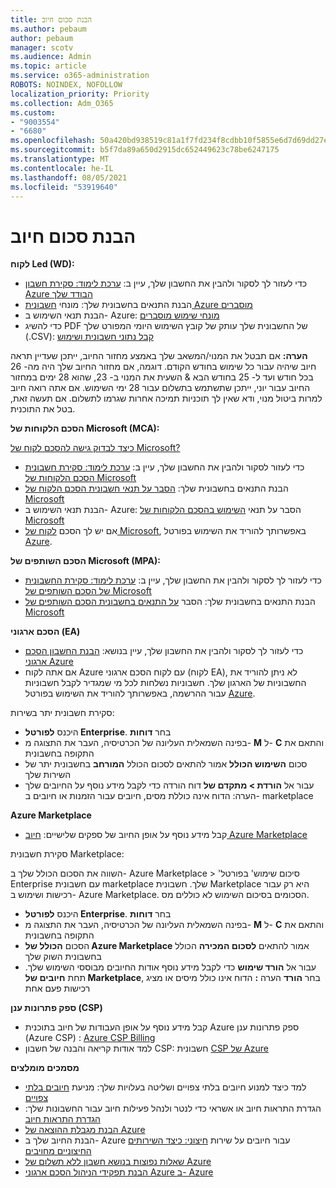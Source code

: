 ```yaml
---
title: הבנת סכום חיוב
ms.author: pebaum
author: pebaum
manager: scotv
ms.audience: Admin
ms.topic: article
ms.service: o365-administration
ROBOTS: NOINDEX, NOFOLLOW
localization_priority: Priority
ms.collection: Adm_O365
ms.custom:
- "9003554"
- "6680"
ms.openlocfilehash: 50a420bd938519c81a1f7fd234f8cdbb10f5855e6d7d69dd27e261ebc7e0c091
ms.sourcegitcommit: b5f7da89a650d2915dc652449623c78be6247175
ms.translationtype: MT
ms.contentlocale: he-IL
ms.lasthandoff: 08/05/2021
ms.locfileid: "53919640"
---
```

# <a name="understand-billing-amount"></a>הבנת סכום חיוב

**לקוח Led (WD):**

- כדי לעזור לך לסקור ולהבין את החשבון שלך, עיין ב: [ערכת לימוד: סקירת חשבון Azure הבודד שלך](https://docs.microsoft.com/azure/cost-management-billing/understand/review-individual-bill?WT.mc_id=Portal-Microsoft_Azure_Support)
- הבנת התנאים בחשבונית שלך: מונחי [חשבונית Azure מוסברים](https://docs.microsoft.com/azure/cost-management-billing/understand/understand-invoice?WT.mc_id=Portal-Microsoft_Azure_Support)
- הבנת תנאי השימוש ב- Azure: [מונחי שימוש מוסברים](https://docs.microsoft.com/azure/cost-management-billing/understand/understand-usage?WT.mc_id=Portal-Microsoft_Azure_Support)
- כדי להשיג PDF של החשבונית שלך עותק של קובץ השימוש היומי המפורט שלך (.CSV): [קבל נתוני חשבונית ושימוש](https://docs.microsoft.com/azure/billing/billing-download-azure-invoice-daily-usage-date?WT.mc_id=Portal-Microsoft_Azure_Support)

**הערה:** אם תבטל את המנוי/המשאב שלך באמצע מחזור החיוב, ייתכן שעדיין תראה חיוב שיהיה עבור כל שימוש בחודש הקודם. דוגמה, אם מחזור החיוב שלך היה מה- 26 בכל חודש ועד ל- 25 בחודש הבא & השעית את המנוי ב- 23, שהוא 28 ימים במחזור החיוב עבור יוני, ייתכן שתשתמש בתשלום עבור 28 ימי השימוש. אם אתה רואה חיוב למרות ביטול מנוי, ודא שאין לך תוכניות תמיכה אחרות שגרמו לתשלום. אם תעשה זאת, בטל את התוכנית.

**הסכם הלקוחות של Microsoft (MCA):**

[כיצד לבדוק גישה להסכם לקוח של Microsoft?](https://docs.microsoft.com/azure/cost-management-billing/manage/download-azure-invoice-daily-usage-date?WT.mc_id=Portal-Microsoft_Azure_Support#check-access-to-a-microsoft-customer-agreement)

- כדי לעזור לסקור ולהבין את החשבון שלך, עיין ב: [ערכת לימוד: סקירת חשבונית הסכם הלקוחות של Microsoft](https://docs.microsoft.com/azure/cost-management-billing/understand/review-customer-agreement-bill?WT.mc_id=Portal-Microsoft_Azure_Support)
- הבנת התנאים בחשבונית שלך: [הסבר על תנאי חשבונית הסכם הלקוח של Microsoft](https://docs.microsoft.com/azure/cost-management-billing/understand/mca-understand-your-invoice?WT.mc_id=Portal-Microsoft_Azure_Support)
- הבנת תנאי השימוש ב- Azure: הסבר על תנאי [השימוש בהסכם הלקוחות של Microsoft](https://docs.microsoft.com/azure/cost-management-billing/understand/mca-understand-your-usage?WT.mc_id=Portal-Microsoft_Azure_Support)
- אם יש לך הסכם [לקוח של Microsoft](https://docs.microsoft.com/azure/cost-management-billing/manage/download-azure-invoice-daily-usage-date?WT.mc_id=Portal-Microsoft_Azure_Support#check-access-to-a-microsoft-customer-agreement), באפשרותך להוריד את השימוש בפורטל [Azure](https://portal.azure.com/).

**הסכם השותפים של Microsoft (MPA):**

- כדי לעזור לך לסקור ולהבין את החשבון שלך, עיין ב: [ערכת לימוד: סקירת החשבונית של הסכם השותפים של Microsoft](https://docs.microsoft.com/azure/cost-management-billing/understand/review-partner-agreement-bill?WT.mc_id=Portal-Microsoft_Azure_Support)
- הבנת התנאים בחשבונית שלך: הסבר [על התנאים בחשבונית הסכם השותפים של Microsoft](https://docs.microsoft.com/azure/cost-management-billing/understand/mpa-invoice-terms?WT.mc_id=Portal-Microsoft_Azure_Support)

**הסכם ארגוני (EA)**

- כדי לעזור לך לסקור ולהבין את החשבון שלך, עיין בנושא: [הבנת החשבון הסכם ארגוני Azure](https://docs.microsoft.com/azure/cost-management-billing/understand/review-enterprise-agreement-bill?WT.mc_id=Portal-Microsoft_Azure_Support)
- אם אתה לקוח Azure עם לקוח הסכם ארגוני (לקוח EA), לא ניתן להוריד את החשבוניות של הארגון שלך. חשבוניות נשלחות לכל מי שמגדיר לקבל חשבוניות עבור ההרשמה, באפשרותך להוריד את השימוש בפורטל [Azure](https://portal.azure.com/).

סקירת חשבונית יתר בשירות:

- היכנס **לפורטל Enterprise**. בחר **דוחות**
- בפינה השמאלית העליונה של הכרטיסיה, העבר את התצוגה מ- **M** ל- **C** והתאם את התקופה בחשבונית
- סכום **השימוש הכולל** אמור להתאים לסכום הכולל **המורחב** בחשבונית יתר של השירות שלך
- עבור אל **הורדת > מתקדם של** דוח הורדה כדי לקבל מידע נוסף על החיובים שלך הערה: הדוח אינה כוללת מסים, חיובים עבור הזמנות או חיובים ב- marketplace 

**Azure Marketplace**

- קבל מידע נוסף על אופן החיוב של ספקים שלישיים: [חיוב Azure Marketplace](https://docs.microsoft.com/azure/billing/billing-understand-your-azure-marketplace-charges?WT.mc_id=Portal-Microsoft_Azure_Support)

סקירת חשבונית Marketplace:

השווה את הסכום הכולל שלך ב- Azure Marketplace > 'סיכום שימוש' בפורטל Enterprise עם חשבונית marketplace שלך. חשבונית Marketplace היא רק עבור רכישות ושימוש ב- Azure Marketplace. הסכומים בסיכום השימוש לא כוללים מס.

- היכנס **לפורטל Enterprise**. בחר **דוחות**
- בפינה השמאלית העליונה של הכרטיסיה, העבר את התצוגה מ- **M** ל- **C** והתאם את התקופה בחשבונית
- הסכום **הכולל של Azure Marketplace** אמור להתאים **לסכום המכירה** הכולל בחשבונית השוק שלך
- עבור אל **הורד שימוש** כדי לקבל מידע נוסף אודות החיובים מבוססי השימוש שלך. תחת **חיובים של Marketplace**, בחר **הורד** הערה **:** הדוח אינו כולל מיסים או מציג רכישות פעם אחת

**ספק פתרונות ענן (CSP)**

- קבל מידע נוסף על אופן העבודות של חיוב בתוכנית Azure ספק פתרונות ענן (Azure CSP) : [Azure CSP Billing](https://docs.microsoft.com/azure/cloud-solution-provider/billing/azure-csp-billing-overview?WT.mc_id=Portal-Microsoft_Azure_Support)
- למד אודות קריאה והבנה של חשבון CSP: חשבונית [CSP של Azure](https://docs.microsoft.com/azure/cloud-solution-provider/billing/azure-csp-invoice?WT.mc_id=Portal-Microsoft_Azure_Support)

**מסמכים מומלצים**

- למד כיצד למנוע חיובים בלתי צפויים ושליטה בעלויות שלך: מניעת [חיובים בלתי צפויים](https://docs.microsoft.com/azure/cost-management-billing/manage/getting-started?WT.mc_id=Portal-Microsoft_Azure_Support)
- הגדרת התראות חיוב או אשראי כדי לנטר ולנהל פעילות חיוב עבור החשבונות שלך: [הגדרת התראות חיוב](https://docs.microsoft.com/azure/cost-management-billing/costs/cost-mgt-alerts-monitor-usage-spending?WT.mc_id=Portal-Microsoft_Azure_Support)
- [הבנת מגבלת ההוצאה של Azure](https://docs.microsoft.com/azure/cost-management-billing/manage/spending-limit?WT.mc_id=Portal-Microsoft_Azure_Support)
- הבנת החיוב שלך ב- Azure עבור חיובים על שירות [חיצוני: כיצד השירותים החיצוניים מחויבים](https://docs.microsoft.com/azure/cost-management-billing/understand/understand-azure-marketplace-charges?WT.mc_id=Portal-Microsoft_Azure_Support)
- [שאלות נפוצות בנושא חשבון ללא תשלום של Azure](https://azure.microsoft.com/free/free-account-faq/)
- [הבנת תפקידי הניהול הסכם ארגוני Azure ב- Azure](https://docs.microsoft.com/azure/cost-management-billing/manage/understand-ea-roles?WT.mc_id=Portal-Microsoft_Azure_Support)